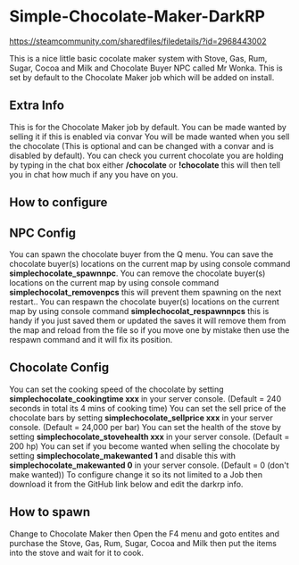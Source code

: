 # Simple-Chocolate-Maker-DarkRP

https://steamcommunity.com/sharedfiles/filedetails/?id=2968443002

This is a nice little basic cocolate maker system with Stove, Gas, Rum, Sugar, Cocoa and Milk and Chocolate Buyer NPC called Mr Wonka. This is set by default to the Chocolate Maker job which will be added on install.

## Extra Info

This is for the Chocolate Maker job by default.
You can be made wanted by selling it if this is enabled via convar
You will be made wanted when you sell the chocolate (This is optional and can be changed with a convar and is disabled by default).
You can check you current chocolate you are holding by typing in the chat box either **/chocolate** or **!chocolate** this will then tell you in chat how much if any you have on you.

## How to configure

## NPC Config
You can spawn the chocolate buyer from the Q menu.
You can save the chocolate buyer(s) locations on the current map by using console command **simplechocolate_spawnnpc**.
You can remove the chocolate buyer(s) locations on the current map by using console command **simplechocolat_removenpcs** this will prevent them spawning on the next restart..
You can respawn the chocolate buyer(s) locations on the current map by using console command **simplechocolat_respawnnpcs** this is handy if you just saved them or updated the saves it will remove them from the map and reload from the file so if you move one by mistake then use the respawn command and it will fix its position.

## Chocolate Config
 You can set the cooking speed of the chocolate by setting **simplechocolate_cookingtime xxx** in your server console. (Default = 240 seconds in total its 4 mins of cooking time)
You can set the sell price of the chocolate bars by setting **simplechocolate_sellprice xxx** in your server console. (Default = 24,000 per bar)
You can set the health of the stove by setting **simplechocolate_stovehealth xxx** in your server console. (Default = 200 hp)
You can set if you become wanted when selling the chocolate by setting **simplechocolate_makewanted 1** and disable this with **simplechocolate_makewanted 0** in your server console. (Default = 0 (don't make wanted))
To configure change it so its not limited to a Job then download it from the GitHub link below and edit the darkrp info.

## How to spawn
Change to Chocolate Maker then Open the F4 menu and goto entites and purchase the Stove, Gas, Rum, Sugar, Cocoa and Milk then put the items into the stove and wait for it to cook.
